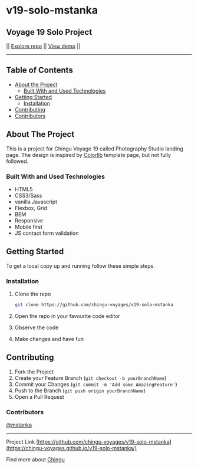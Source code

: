 # v19-solo-mstanka

## Voyage 19 Solo Project

|| [Explore repo](https://github.com/chingu-voyages/v19-solo-mstanka) || [View demo](https://chingu-voyages.github.io/v19-solo-mstanka/) ||

----

<!-- TABLE OF CONTENTS -->
## Table of Contents

* [About the Project](#about-the-project)
  * [Built With and Used Technologies](#built-with)
* [Getting Started](#getting-started)
  * [Installation](#installation)
* [Contributing](#contributing)
* [Contributors](#contributors)

<!-- ABOUT THE PROJECT -->
## About The Project

This is a project for Chingu Voyage 19 called Photography Studio landing page. The design is inspired by [Colorlib](https://colorlib.com/preview/#capture) template page, but not fully followed.

### Built With and Used Technologies

* HTML5
* CSS3/Sass
* vanilla Javascript
* Flexbox, Grid
* BEM
* Responsive
* Mobile first
* JS contact form validation

<!-- GETTING STARTED -->
## Getting Started

To get a local copy up and running follow these simple steps.

### Installation

1. Clone the repo

    ```sh
    git clone https://github.com/chingu-voyages/v19-solo-mstanka
    ```

2. Open the repo in your favourite code editor

3. Observe the code

4. Make changes and have fun

<!-- CONTRIBUTING -->
## Contributing

1. Fork the Project
2. Create your Feature Branch (`git checkout -b yourBranchName`)
3. Commit your Changes (`git commit -m 'Add some AmazingFeature'`)
4. Push to the Branch (`git push origin yourBranchName`)
5. Open a Pull Request

<!-- CONTRIBUTORS -->
### Contributors

[@mstanka](https://github.com/mstanka)

----

Project Link [https://github.com/chingu-voyages/v19-solo-mstanka](https://chingu-voyages.github.io/v19-solo-mstanka/)

Find more about [Chingu](https://www.chingu.io/)
